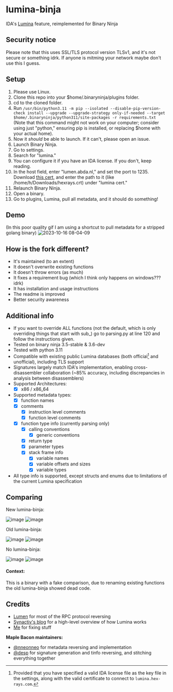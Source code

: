 # lumina-binja
IDA's [Lumina](https://hex-rays.com/products/ida/lumina/) feature, reimplemented for Binary Ninja

## Security notice
Please note that this uses SSL/TLS protocol version TLSv1, and it's not secure or something idrk. If anyone is mitming your network maybe don't use this I guess.

## Setup
1. Please use Linux.
2. Clone this repo into your $home/.binaryninja/plugins folder.
3. cd to the cloned folder.
4. Run `/usr/bin/python3.11 -m pip --isolated --disable-pip-version-check install --upgrade --upgrade-strategy only-if-needed --target $home/.binaryninja/python311/site-packages -r requirements.txt` (Note that this command might not work on your computer; consider using just "python," ensuring pip is installed, or replacing $home with your actual home).
5. Now it *should* be able to launch. If it can't, please open an issue.
6. Launch Binary Ninja.
7. Go to settings.
8. Search for "lumina."
9. You can configure it if you have an IDA license. If you don't, keep reading.
10. In the host field, enter "lumen.abda.nl," and set the port to 1235. Download [this cert](https://abda.nl/lumen/hexrays.crt), and enter the path to it (like /home/h/Downloads/hexrays.crt) under "lumina cert."
11. Relaunch Binary Ninja.
12. Open a binary.
13. Go to plugins, Lumina, pull all metadata, and it should do something!

## Demo
(In this poor quality gif I am using a shortcut to pull metadata for a stripped golang binary)
![2023-10-16 08-04-09](https://github.com/Boberttt/lumina-binja-improved/assets/104478197/e7880ac6-5240-43a4-9d41-e568b1059982)

## How is the fork different?
- It's maintained (to an extent)
- It doesn't overwrite existing functions
- It doesn't throw errors (as much)
- It fixes a requirement bug (which I think only happens on windows??? idrk)
- It has installation and usage instructions
- The readme is improved
- Better security awareness 

## Additional info
 - If you want to override ALL functions (not the default, which is only overriding things that start with sub_) go to parsing.py at line 120 and follow the instructions given.
 - Tested on binary ninja 3.5-stable & 3.6-dev
 - Tested with python 3.11
 - Compatible with existing public Lumina databases (both official[^1] and unofficial), including TLS support
 - Signatures largely match IDA's implementation, enabling cross-disassembler collaboration (~85% accuracy, including discrepancies in analysis between disassemblers)
 - Supported Architectures:
   - [x] x86 / x86_64
 - Supported metadata types:
   - [x] function names
   - [x] comments
     - [x] instruction level comments
     - [x] function level comments
   - [x] function type info (currently parsing only)
     - [x] calling conventions
       - [x] generic conventions
     - [x] return type
     - [x] parameter types
     - [x] stack frame info
       - [x] variable names
       - [x] variable offsets and sizes
       - [x] variable types
 - All type info is supported, except structs and enums due to limitations of the current Lumina specification

## Comparing

New lumina-binja:

![image](https://github.com/Boberttt/lumina-binja-improved/assets/104478197/b4333f67-e8b4-4a76-b9e3-818313522e9e)
![image](https://github.com/Boberttt/lumina-binja-improved/assets/104478197/b0eba36a-c6ba-4e1f-934a-efb46dd6cc05)

Old lumina-binja:

![image](https://github.com/Boberttt/lumina-binja-improved/assets/104478197/7ff98b95-2b03-4ea0-a85d-a4df84bd2b23)
![image](https://github.com/Boberttt/lumina-binja-improved/assets/104478197/5096973a-c7b8-4846-9daf-00253d1edcca)

No lumina-binja:

![image](https://github.com/Boberttt/lumina-binja-improved/assets/104478197/c3e478a1-a462-4797-88ad-dfc151fbf393)
![image](https://github.com/Boberttt/lumina-binja-improved/assets/104478197/d4cf845e-949f-46df-b676-824fa3c6bd36)

#### Context:
This is a binary with a fake comparison, due to renaming existing functions the old lumina-binja showed dead code. 

## Credits
 - [Lumen](https://github.com/naim94a/lumen) for most of the RPC protocol reversing
 - [Synactiv's blog](https://www.synacktiv.com/en/publications/investigating-ida-lumina-feature.html) for a high-level overview of how Lumina works
 - [Me](https://twitter.com/0x62797465) for fixing stuff

**Maple Bacon maintainers:**
 - [@nneonneo](https://github.com/nneonneo) for metadata reversing and implementation
 - [@desp](https://github.com/despawningbone) for signature generation and tinfo reversing, and stitching everything together

[^1]: Provided that you have specified a valid IDA license file as the key file in the settings, along with the valid certificate to connect to `lumina.hex-rays.com`.
